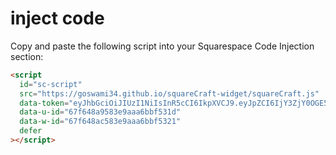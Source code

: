 <h1>inject code</h1>

Copy and paste the following script into your Squarespace Code Injection section:

```html
<script
  id="sc-script"
  src="https://goswami34.github.io/squareCraft-widget/squareCraft.js"
  data-token="eyJhbGciOiJIUzI1NiIsInR5cCI6IkpXVCJ9.eyJpZCI6IjY3ZjY0OGE5NTgzZTlhYWE2YmJmNTMxZCIsImVtYWlsIjoiYXNoaW1AZ21haWwuY29tIiwidmVyaWZpZWQiOmZhbHNlLCJpYXQiOjE3NDQxOTM3MDcsImV4cCI6MTc0Njc4NTcwN30.8KdxIS0qju08yO7HI7teqjuIxmSDEtdG-e3evaW7MT4"
  data-u-id="67f648a9583e9aaa6bbf531d"
  data-w-id="67f648ac583e9aaa6bbf5321"
  defer
></script>
```
